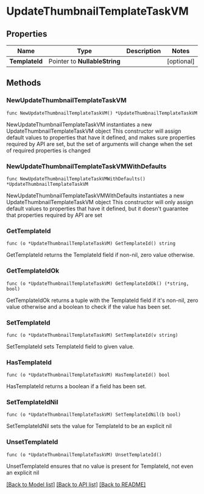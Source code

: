 # UpdateThumbnailTemplateTaskVM

## Properties

Name | Type | Description | Notes
------------ | ------------- | ------------- | -------------
**TemplateId** | Pointer to **NullableString** |  | [optional] 

## Methods

### NewUpdateThumbnailTemplateTaskVM

`func NewUpdateThumbnailTemplateTaskVM() *UpdateThumbnailTemplateTaskVM`

NewUpdateThumbnailTemplateTaskVM instantiates a new UpdateThumbnailTemplateTaskVM object
This constructor will assign default values to properties that have it defined,
and makes sure properties required by API are set, but the set of arguments
will change when the set of required properties is changed

### NewUpdateThumbnailTemplateTaskVMWithDefaults

`func NewUpdateThumbnailTemplateTaskVMWithDefaults() *UpdateThumbnailTemplateTaskVM`

NewUpdateThumbnailTemplateTaskVMWithDefaults instantiates a new UpdateThumbnailTemplateTaskVM object
This constructor will only assign default values to properties that have it defined,
but it doesn't guarantee that properties required by API are set

### GetTemplateId

`func (o *UpdateThumbnailTemplateTaskVM) GetTemplateId() string`

GetTemplateId returns the TemplateId field if non-nil, zero value otherwise.

### GetTemplateIdOk

`func (o *UpdateThumbnailTemplateTaskVM) GetTemplateIdOk() (*string, bool)`

GetTemplateIdOk returns a tuple with the TemplateId field if it's non-nil, zero value otherwise
and a boolean to check if the value has been set.

### SetTemplateId

`func (o *UpdateThumbnailTemplateTaskVM) SetTemplateId(v string)`

SetTemplateId sets TemplateId field to given value.

### HasTemplateId

`func (o *UpdateThumbnailTemplateTaskVM) HasTemplateId() bool`

HasTemplateId returns a boolean if a field has been set.

### SetTemplateIdNil

`func (o *UpdateThumbnailTemplateTaskVM) SetTemplateIdNil(b bool)`

 SetTemplateIdNil sets the value for TemplateId to be an explicit nil

### UnsetTemplateId
`func (o *UpdateThumbnailTemplateTaskVM) UnsetTemplateId()`

UnsetTemplateId ensures that no value is present for TemplateId, not even an explicit nil

[[Back to Model list]](../README.md#documentation-for-models) [[Back to API list]](../README.md#documentation-for-api-endpoints) [[Back to README]](../README.md)



